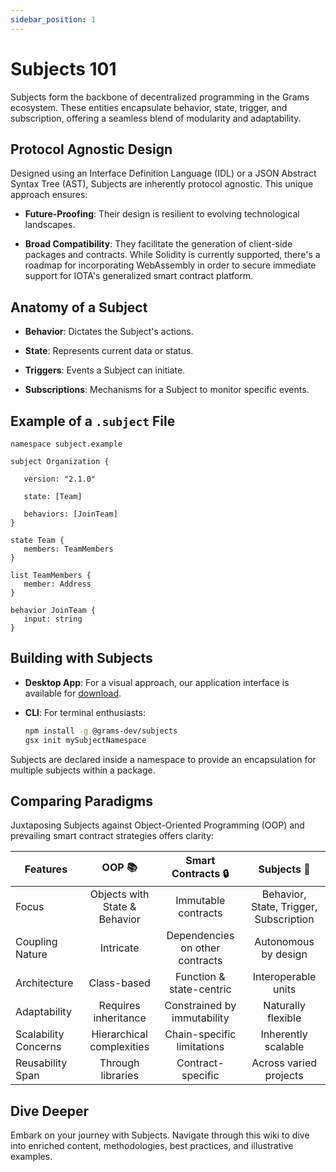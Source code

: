 ```yaml
---
sidebar_position: 1
---
```


# Subjects 101

Subjects form the backbone of decentralized programming in the Grams ecosystem. These entities encapsulate behavior, state, trigger, and subscription, offering a seamless blend of modularity and adaptability.

## Protocol Agnostic Design

Designed using an Interface Definition Language (IDL) or a JSON Abstract Syntax Tree (AST), Subjects are inherently protocol agnostic. This unique approach ensures:

- **Future-Proofing**: Their design is resilient to evolving technological landscapes.
  
- **Broad Compatibility**: They facilitate the generation of client-side packages and contracts. While Solidity is currently supported, there's a roadmap for incorporating WebAssembly in order to secure immediate support for IOTA's generalized smart contract platform.

## Anatomy of a Subject

- **Behavior**: Dictates the Subject's actions.
  
- **State**: Represents current data or status.
  
- **Triggers**: Events a Subject can initiate.
  
- **Subscriptions**: Mechanisms for a Subject to monitor specific events.

## Example of a `.subject` File

```
namespace subject.example

subject Organization {

   version: "2.1.0"

   state: [Team]

   behaviors: [JoinTeam]
}

state Team {
   members: TeamMembers
}

list TeamMembers {
   member: Address
}

behavior JoinTeam {
   input: string
}
```

## Building with Subjects

- **Desktop App**: For a visual approach, our application interface is available for [download](https://grams.dev/download/).

- **CLI**: For terminal enthusiasts:
   ```bash
   npm install -g @grams-dev/subjects
   gsx init mySubjectNamespace
   ```

Subjects are declared inside a namespace to provide an encapsulation for multiple subjects within a package.

## Comparing Paradigms

Juxtaposing Subjects against Object-Oriented Programming (OOP) and prevailing smart contract strategies offers clarity:

| Features | OOP 📚 | Smart Contracts 🔒 | Subjects 🌟 |
|---|:---:|:---:|:---:|
| Focus | Objects with State & Behavior | Immutable contracts | Behavior, State, Trigger, Subscription |
| Coupling Nature | Intricate | Dependencies on other contracts | Autonomous by design |
| Architecture | Class-based | Function & state-centric | Interoperable units |
| Adaptability | Requires inheritance | Constrained by immutability | Naturally flexible |
| Scalability Concerns | Hierarchical complexities | Chain-specific limitations | Inherently scalable |
| Reusability Span | Through libraries | Contract-specific | Across varied projects |

## Dive Deeper

Embark on your journey with Subjects. Navigate through this wiki to dive into enriched content, methodologies, best practices, and illustrative examples.
